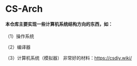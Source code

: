 # CS-Arch

#### 本仓库主要实现一些计算机系统结构方向的东西，如：

（1）操作系统

（2）编译器

（3）计算机系统（模拟器）
非常好的材料：https://csdiy.wiki/
